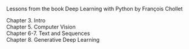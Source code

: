 Lessons from the book Deep Learning with Python by François Chollet

Chapter 3. Intro \
Chapter 5. Computer Vision \
Chapter 6-7. Text and Sequences \
Chapter 8. Generative Deep Learning
